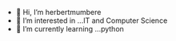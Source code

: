 - 👋 Hi, I’m herbertmumbere
- 👀 I’m interested in ...IT and Computer Science
- 🌱 I’m currently learning ...python


<!---
herbertmumbere/herbertmumbere is a ✨ special ✨ repository because its `README.md` (this file) appears on your GitHub profile.
You can click the Preview link to take a look at your changes.
--->
